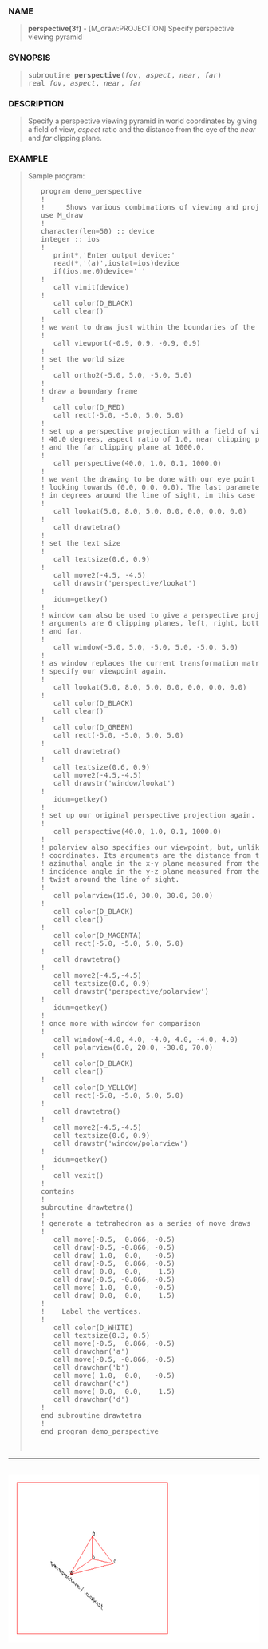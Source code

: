 <?
<body>
  <a name="top" id="top"></a>
  <div id="Container">
    <div id="Content">
      <div class="c244">
      </div><a name="0"></a>
      <h3><a name="0">NAME</a></h3>
      <blockquote>
        <b>perspective(3f)</b> - [M_draw:PROJECTION] Specify perspective viewing pyramid <b></b>
      </blockquote><a name="contents" id="contents"></a>
      <h3><a name="4">SYNOPSIS</a></h3>
      <blockquote>
        <pre>
subroutine <b>perspective</b>(<i>fov</i>, <i>aspect</i>, <i>near</i>, <i>far</i>)
real <i>fov</i>, <i>aspect</i>, <i>near</i>, <i>far</i>
</pre>
      </blockquote><a name="2"></a>
      <h3><a name="2">DESCRIPTION</a></h3>
      <blockquote>
        Specify a perspective viewing pyramid in world coordinates by giving a field of view, <i>aspect</i> ratio and the distance from the eye of the
        <i>near</i> and <i>far</i> clipping plane.
      </blockquote><a name="3"></a>
      <h3><a name="3">EXAMPLE</a></h3>
      <blockquote>
        Sample program:
        <pre>
   program demo_perspective
   !
   !     Shows various combinations of viewing and projection transformations
   use M_draw
   !
   character(len=50) :: device
   integer :: ios
   !
      print*,'Enter output device:'
      read(*,'(a)',iostat=ios)device
      if(ios.ne.0)device=' '
   !
      call vinit(device)
   !
      call color(D_BLACK)
      call clear()
   !
   ! we want to draw just within the boundaries of the screen
   !
      call viewport(-0.9, 0.9, -0.9, 0.9)
   !
   ! set the world size
   !
      call ortho2(-5.0, 5.0, -5.0, 5.0)
   !
   ! draw a boundary frame
   !
      call color(D_RED)
      call rect(-5.0, -5.0, 5.0, 5.0)
   !
   ! set up a perspective projection with a field of view of
   ! 40.0 degrees, aspect ratio of 1.0, near clipping plane 0.1,
   ! and the far clipping plane at 1000.0.
   !
      call perspective(40.0, 1.0, 0.1, 1000.0)
   !
   ! we want the drawing to be done with our eye point at (5.0, 8.0, 5.0)
   ! looking towards (0.0, 0.0, 0.0). The last parameter gives a twist
   ! in degrees around the line of sight, in this case zero.
   !
      call lookat(5.0, 8.0, 5.0, 0.0, 0.0, 0.0, 0.0)
   !
      call drawtetra()
   !
   ! set the text size
   !
      call textsize(0.6, 0.9)
   !
      call move2(-4.5, -4.5)
      call drawstr('perspective/lookat')
   !
      idum=getkey()
   !
   ! window can also be used to give a perspective projection. Its
   ! arguments are 6 clipping planes, left, right, bottom, top, near,
   ! and far.
   !
      call window(-5.0, 5.0, -5.0, 5.0, -5.0, 5.0)
   !
   ! as window replaces the current transformation matrix we must
   ! specify our viewpoint again.
   !
      call lookat(5.0, 8.0, 5.0, 0.0, 0.0, 0.0, 0.0)
   !
      call color(D_BLACK)
      call clear()
   !
      call color(D_GREEN)
      call rect(-5.0, -5.0, 5.0, 5.0)
   !
      call drawtetra()
   !
      call textsize(0.6, 0.9)
      call move2(-4.5,-4.5)
      call drawstr('window/lookat')
   !
      idum=getkey()
   !
   ! set up our original perspective projection again.
   !
      call perspective(40.0, 1.0, 0.1, 1000.0)
   !
   ! polarview also specifies our viewpoint, but, unlike lookat, in polar
   ! coordinates. Its arguments are the distance from the world origin, an
   ! azimuthal angle in the x-y plane measured from the y axis, an
   ! incidence angle in the y-z plane measured from the z axis, and a
   ! twist around the line of sight.
   !
      call polarview(15.0, 30.0, 30.0, 30.0)
   !
      call color(D_BLACK)
      call clear()
   !
      call color(D_MAGENTA)
      call rect(-5.0, -5.0, 5.0, 5.0)
   !
      call drawtetra()
   !
      call move2(-4.5,-4.5)
      call textsize(0.6, 0.9)
      call drawstr('perspective/polarview')
   !
      idum=getkey()
   !
   ! once more with window for comparison
   !
      call window(-4.0, 4.0, -4.0, 4.0, -4.0, 4.0)
      call polarview(6.0, 20.0, -30.0, 70.0)
   !
      call color(D_BLACK)
      call clear()
   !
      call color(D_YELLOW)
      call rect(-5.0, -5.0, 5.0, 5.0)
   !
      call drawtetra()
   !
      call move2(-4.5,-4.5)
      call textsize(0.6, 0.9)
      call drawstr('window/polarview')
   !
      idum=getkey()
   !
      call vexit()
   !
   contains
   !
   subroutine drawtetra()
   !
   ! generate a tetrahedron as a series of move draws
   !
      call move(-0.5,  0.866, -0.5)
      call draw(-0.5, -0.866, -0.5)
      call draw( 1.0,  0.0,   -0.5)
      call draw(-0.5,  0.866, -0.5)
      call draw( 0.0,  0.0,    1.5)
      call draw(-0.5, -0.866, -0.5)
      call move( 1.0,  0.0,   -0.5)
      call draw( 0.0,  0.0,    1.5)
   !
   !    Label the vertices.
   !
      call color(D_WHITE)
      call textsize(0.3, 0.5)
      call move(-0.5,  0.866, -0.5)
      call drawchar('a')
      call move(-0.5, -0.866, -0.5)
      call drawchar('b')
      call move( 1.0,  0.0,   -0.5)
      call drawchar('c')
      call move( 0.0,  0.0,    1.5)
      call drawchar('d')
   !
   end subroutine drawtetra
   !
   end program demo_perspective
<br />
</pre>
      </blockquote>
      <hr />
      <br />
      <div class="c244"><img src="../images/perspective.3m_draw.gif" /></div>
    </div>
  </div>
</body>
